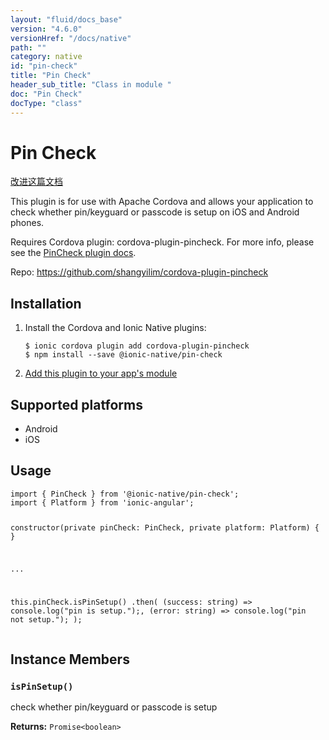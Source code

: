 ```yaml
---
layout: "fluid/docs_base"
version: "4.6.0"
versionHref: "/docs/native"
path: ""
category: native
id: "pin-check"
title: "Pin Check"
header_sub_title: "Class in module "
doc: "Pin Check"
docType: "class"
---
```


<h1 class="api-title">Pin Check</h1>

<a class="improve-v2-docs" href="http://github.com/ionic-team/ionic-native/edit/master/src/@ionic-native/plugins/pin-check/index.ts#L1">
  改进这篇文档
</a>







<p>This plugin is for use with Apache Cordova and allows your application to check whether pin/keyguard or passcode is setup on iOS and Android phones.</p>
<p>Requires Cordova plugin: cordova-plugin-pincheck. For more info, please see the <a href="https://github.com/ohh2ahh/AppAvailability">PinCheck plugin docs</a>.</p>


<p>Repo:
  <a href="https://github.com/shangyilim/cordova-plugin-pincheck">
    https://github.com/shangyilim/cordova-plugin-pincheck
  </a>
</p>


<h2><a class="anchor" name="installation" href="#installation"></a>Installation</h2>
<ol class="installation">
  <li>Install the Cordova and Ionic Native plugins:<br>
    <pre><code class="nohighlight">$ ionic cordova plugin add cordova-plugin-pincheck
$ npm install --save @ionic-native/pin-check
</code></pre>
  </li>
  <li><a href="https://ionicframework.com/docs/native/#Add_Plugins_to_Your_App_Module">Add this plugin to your app's module</a></li>
</ol>



<h2><a class="anchor" name="platforms" href="#platforms"></a>Supported platforms</h2>
<ul>
  <li>Android</li><li>iOS</li>
</ul>






<h2><a class="anchor" name="usage" href="#usage"></a>Usage</h2>
<pre><code class="lang-typescript">import { PinCheck } from &#39;@ionic-native/pin-check&#39;;
import { Platform } from &#39;ionic-angular&#39;;

constructor(private pinCheck: PinCheck, private platform: Platform) { }

...

this.pinCheck.isPinSetup()
  .then(
    (success: string) =&gt;  console.log(&quot;pin is setup.&quot;);,
    (error: string) =&gt; console.log(&quot;pin not setup.&quot;);
  );
</code></pre>








<h2><a class="anchor" name="instance-members" href="#instance-members"></a>Instance Members</h2>
<h3><a class="anchor" name="isPinSetup" href="#isPinSetup"></a><code>isPinSetup()</code></h3>


check whether pin/keyguard or passcode is setup


<div class="return-value" markdown="1">
  <i class="icon ion-arrow-return-left"></i>
  <b>Returns:</b> <code>Promise&lt;boolean&gt;</code>
</div>





